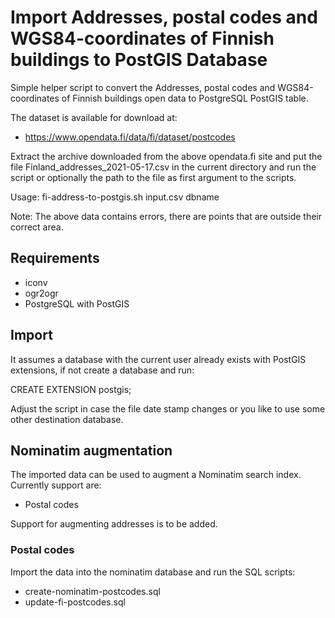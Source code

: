 # Import Addresses, postal codes and WGS84-coordinates of Finnish buildings to PostGIS Database

Simple helper script to convert the Addresses, postal codes and 
WGS84-coordinates of Finnish buildings open data to PostgreSQL PostGIS table.

The dataset is available for download at:

* https://www.opendata.fi/data/fi/dataset/postcodes

Extract the archive downloaded from the above opendata.fi site and put the file
Finland_addresses_2021-05-17.csv in the current directory and run the script or
optionally the path to the file as first argument to the scripts.

Usage: fi-address-to-postgis.sh input.csv dbname

Note: The above data contains errors, there are points that are outside their correct area.

## Requirements

* iconv
* ogr2ogr
* PostgreSQL with PostGIS

## Import

It assumes a database with the current user already exists with PostGIS extensions, if 
not create a database and run:

 CREATE EXTENSION postgis;

Adjust the script in case the file date stamp changes or you like to use some other destination database.

## Nominatim augmentation

The imported data can be used to augment a Nominatim search index. Currently support are:

* Postal codes

Support for augmenting addresses is to be added.

### Postal codes

Import the data into the nominatim database and run the SQL scripts:

* create-nominatim-postcodes.sql
* update-fi-postcodes.sql


